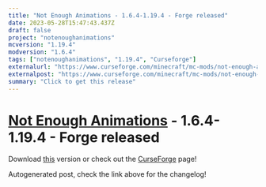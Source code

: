 ```yaml
---
title: "Not Enough Animations - 1.6.4-1.19.4 - Forge released"
date: 2023-05-28T15:47:43.437Z
draft: false
project: "notenoughanimations"
mcversion: "1.19.4"
modversion: "1.6.4"
tags: ["notenoughanimations", "1.19.4", "Curseforge"]
externalurl: "https://www.curseforge.com/minecraft/mc-mods/not-enough-animations/files/4556109"
externalpost: "https://www.curseforge.com/minecraft/mc-mods/not-enough-animations/files/4556109"
summary: "Click to get this release"
---
```

# [Not Enough Animations](/project/notenoughanimations) - 1.6.4-1.19.4 - Forge released
Download [this](https://www.curseforge.com/minecraft/mc-mods/not-enough-animations/files/4556109) version or check out the [CurseForge](https://www.curseforge.com/minecraft/mc-mods/not-enough-animations) page!

Autogenerated post, check the link above for the changelog!
